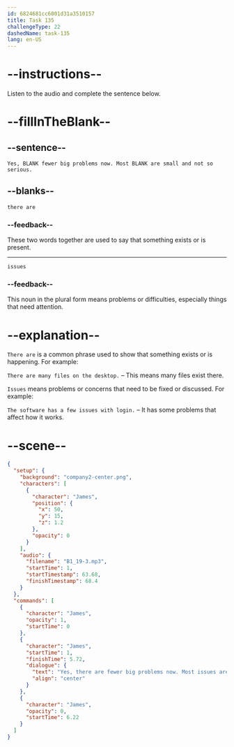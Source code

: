 ```yaml
---
id: 6824681cc6001d31a3510157
title: Task 135
challengeType: 22
dashedName: task-135
lang: en-US
---
```


<!-- (Audio) James: Yes, there are fewer big problems now. Most issues are small and not so serious. -->

# --instructions--

Listen to the audio and complete the sentence below.

# --fillInTheBlank--

## --sentence--

`Yes, BLANK fewer big problems now. Most BLANK are small and not so serious.`

## --blanks--

`there are`

### --feedback--

These two words together are used to say that something exists or is present.

---

`issues`

### --feedback--

This noun in the plural form means problems or difficulties, especially things that need attention.

# --explanation--

`There are` is a common phrase used to show that something exists or is happening. For example:  

`There are many files on the desktop.` – This means many files exist there.

`Issues` means problems or concerns that need to be fixed or discussed. For example:  

`The software has a few issues with login.` – It has some problems that affect how it works.

# --scene--

```json
{
  "setup": {
    "background": "company2-center.png",
    "characters": [
      {
        "character": "James",
        "position": {
          "x": 50,
          "y": 15,
          "z": 1.2
        },
        "opacity": 0
      }
    ],
    "audio": {
      "filename": "B1_19-3.mp3",
      "startTime": 1,
      "startTimestamp": 63.68,
      "finishTimestamp": 68.4
    }
  },
  "commands": [
    {
      "character": "James",
      "opacity": 1,
      "startTime": 0
    },
    {
      "character": "James",
      "startTime": 1,
      "finishTime": 5.72,
      "dialogue": {
        "text": "Yes, there are fewer big problems now. Most issues are small and not so serious.",
        "align": "center"
      }
    },
    {
      "character": "James",
      "opacity": 0,
      "startTime": 6.22
    }
  ]
}
```
